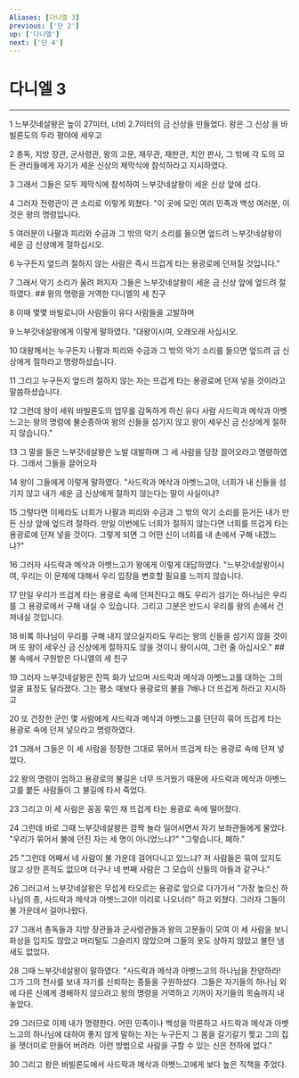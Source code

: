 ```yaml
---
Aliases: [다니엘 3]
previous: ['단 2']
up: ['다니엘']
next: ['단 4']
---
```

# 다니엘 3

***


1 느부갓네살왕은 높이 27미터, 너비 2.7미터의 금 신상을 만들었다. 왕은 그 신상 을 바빌론도의 두라 평야에 세우고 

2 총독, 지방 장관, 군사령관, 왕의 고문, 재무관, 재판관, 치안 판사, 그 밖에 각 도의 모든 관리들에게 자기가 세운 신상의 제막식에 참석하라고 지시하였다. 

3 그래서 그들은 모두 제막식에 참석하여 느부갓네살왕이 세운 신상 앞에 섰다. 

4 그러자 전령관이 큰 소리로 이렇게 외쳤다. "이 곳에 모인 여러 민족과 백성 여러분, 이것은 왕의 명령입니다. 

5 여러분이 나팔과 피리와 수금과 그 밖의 악기 소리를 들으면 엎드려 느부갓네살왕이 세운 금 신상에게 절하십시오. 

6 누구든지 엎드려 절하지 않는 사람은 즉시 뜨겁게 타는 용광로에 던져질 것입니다." 

7 그래서 악기 소리가 울려 퍼지자 그들은 느부갓네살왕이 세운 금 신상 앞에 엎드려 절하였다. ## 왕의 명령을 거역한 다니엘의 세 친구 

8 이때 몇몇 바빌로니아 사람들이 유다 사람들을 고발하며 

9 느부갓네살왕에게 이렇게 말하였다. "대왕이시여, 오래오래 사십시오. 

10 대왕께서는 누구든지 나팔과 피리와 수금과 그 밖의 악기 소리를 들으면 엎드려 금 신상에게 절하라고 명령하셨습니다. 

11 그리고 누구든지 엎드려 절하지 않는 자는 뜨겁게 타는 용광로에 던져 넣을 것이라고 말씀하셨습니다. 

12 그런데 왕이 세워 바빌론도의 업무를 감독하게 하신 유다 사람 사드락과 메삭과 아벳느고는 왕의 명령에 불순종하여 왕의 신들을 섬기지 않고 왕이 세우신 금 신상에게 절하지 않습니다." 

13 그 말을 들은 느부갓네살왕은 노발 대발하며 그 세 사람을 당장 끌어오라고 명령하였다. 그래서 그들을 끌어오자 

14 왕이 그들에게 이렇게 말하였다. "사드락과 메삭과 아벳느고야, 너희가 내 신들을 섬기지 않고 내가 세운 금 신상에게 절하지 않는다는 말이 사실이냐? 

15 그렇다면 이제라도 너희가 나팔과 피리와 수금과 그 밖의 악기 소리를 듣거든 내가 만든 신상 앞에 엎드려 절하라. 만일 이번에도 너희가 절하지 않는다면 너희를 뜨겁게 타는 용광로에 던져 넣을 것이다. 그렇게 되면 그 어떤 신이 너희를 내 손에서 구해 내겠느냐?" 

16 그러자 사드락과 메삭과 아벳느고가 왕에게 이렇게 대답하였다. "느부갓네살왕이시여, 우리는 이 문제에 대해서 우리 입장을 변호할 필요를 느끼지 않습니다. 

17 만일 우리가 뜨겁게 타는 용광로 속에 던져진다고 해도 우리가 섬기는 하나님은 우리를 그 용광로에서 구해 내실 수 있습니다. 그리고 그분은 반드시 우리를 왕의 손에서 건져내실 것입니다. 

18 비록 하나님이 우리를 구해 내지 않으실지라도 우리는 왕의 신들을 섬기지 않을 것이며 또 왕이 세우신 금 신상에게 절하지도 않을 것이니 왕이시여, 그런 줄 아십시오." ## 불 속에서 구원받은 다니엘의 세 친구 

19 그러자 느부갓네살왕은 잔뜩 화가 났으며 사드락과 메삭과 아벳느고를 대하는 그의 얼굴 표정도 달라졌다. 그는 평소 때보다 용광로의 불을 7배나 더 뜨겁게 하라고 지시하고 

20 또 건장한 군인 몇 사람에게 사드락과 메삭과 아벳느고를 단단히 묶어 뜨겁게 타는 용광로 속에 던져 넣으라고 명령하였다. 

21 그래서 그들은 이 세 사람을 정장한 그대로 묶어서 뜨겁게 타는 용광로 속에 던져 넣었다. 

22 왕의 명령이 엄하고 용광로의 불길은 너무 뜨거웠기 때문에 사드락과 메삭과 아벳느고를 붙든 사람들이 그 불길에 타서 죽었다. 

23 그리고 이 세 사람은 꽁꽁 묶인 채 뜨겁게 타는 용광로 속에 떨어졌다. 

24 그런데 바로 그때 느부갓네살왕은 깜짝 놀라 일어서면서 자기 보좌관들에게 물었다. "우리가 묶어서 불에 던진 자는 세 명이 아니었느냐?" "그렇습니다, 폐하." 

25 "그런데 어째서 네 사람이 불 가운데 걸어다니고 있느냐? 저 사람들은 묶여 있지도 않고 상한 흔적도 없으며 더구나 네 번째 사람은 그 모습이 신들의 아들과 같구나." 

26 그러고서 느부갓네살왕은 무섭게 타오르는 용광로 앞으로 다가가서 "가장 높으신 하나님의 종, 사드락과 메삭과 아벳느고야! 이리로 나오너라" 하고 외쳤다. 그러자 그들이 불 가운데서 걸어나왔다. 

27 그래서 총독들과 지방 장관들과 군사령관들과 왕의 고문들이 모여 이 세 사람을 보니 화상을 입지도 않았고 머리털도 그슬리지 않았으며 그들의 옷도 상하지 않았고 불탄 냄새도 없었다. 

28 그때 느부갓네살왕이 말하였다. "사드락과 메삭과 아벳느고의 하나님을 찬양하라! 그가 그의 천사를 보내 자기를 신뢰하는 종들을 구원하셨다. 그들은 자기들의 하나님 외에 다른 신에게 경배하지 않으려고 왕의 명령을 거역하고 기꺼이 자기들의 목숨까지 내놓았다. 

29 그러므로 이제 내가 명령한다. 어떤 민족이나 백성을 막론하고 사드락과 메삭과 아벳느고의 하나님에 대하여 좋지 않게 말하는 자는 누구든지 그 몸을 갈기갈기 찢고 그의 집을 잿더미로 만들어 버려라. 이런 방법으로 사람을 구할 수 있는 신은 천하에 없다." 

30 그리고 왕은 바빌론도에서 사드락과 메삭과 아벳느고에게 보다 높은 직책을 주었다.
